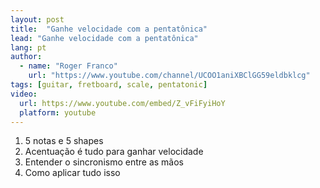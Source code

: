 ```yaml
---
layout: post
title:  "Ganhe velocidade com a pentatônica"
lead: "Ganhe velocidade com a pentatônica"
lang: pt
author:
  - name: "Roger Franco"
    url: "https://www.youtube.com/channel/UCOO1aniXBClGG59eldbklcg"
tags: [guitar, fretboard, scale, pentatonic]
video:
  url: https://www.youtube.com/embed/Z_vFiFyiHoY
  platform: youtube
---
```


1. 5 notas e 5 shapes
2. Acentuação é tudo para ganhar velocidade
3. Entender o sincronismo entre as mãos
4. Como aplicar tudo isso
